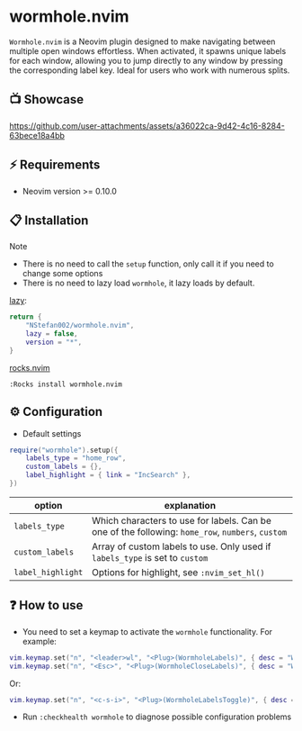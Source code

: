 # wormhole.nvim

`Wormhole.nvim` is a Neovim plugin designed to make navigating between multiple
open windows effortless. When activated, it spawns unique labels for each
window, allowing you to jump directly to any window by pressing the
corresponding label key. Ideal for users who work with numerous splits.

## 📺 Showcase

https://github.com/user-attachments/assets/a36022ca-9d42-4c16-8284-63bece18a4bb

## ⚡️ Requirements

- Neovim version >= 0.10.0

## 📋 Installation

> [!NOTE]
>
> - There is no need to call the `setup` function, only call it if you need to change some options
> - There is no need to lazy load `wormhole`, it lazy loads by default.

[lazy](https://github.com/folke/lazy.nvim):

```lua
return {
    "NStefan002/wormhole.nvim",
    lazy = false,
    version = "*",
}
```

[rocks.nvim](https://github.com/nvim-neorocks/rocks.nvim)

`:Rocks install wormhole.nvim`

## ⚙️ Configuration

- Default settings

```lua
require("wormhole").setup({
    labels_type = "home_row",
    custom_labels = {},
    label_highlight = { link = "IncSearch" },
})
```

| option | explanation |
| -------------- | --------------- |
| `labels_type` | Which characters to use for labels. Can be one of the following: `home_row`, `numbers`, `custom` |
| `custom_labels` | Array of custom labels to use. Only used if `labels_type` is set to `custom` |
| `label_highlight` | Options for highlight, see `:nvim_set_hl()` |

## ❓ How to use

- You need to set a keymap to activate the `wormhole` functionality. For example:

```lua
vim.keymap.set("n", "<leader>wl", "<Plug>(WormholeLabels)", { desc = "Wormhole Labels" })
vim.keymap.set("n", "<Esc>", "<Plug>(WormholeCloseLabels)", { desc = "Wormhole Close Labels" })
```

Or:

```lua
vim.keymap.set("n", "<c-s-i>", "<Plug>(WormholeLabelsToggle)", { desc = "Wormhole Labels Toggle" })
```

- Run `:checkhealth wormhole` to diagnose possible configuration problems

